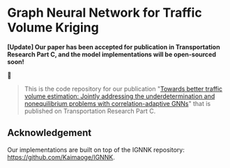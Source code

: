 # Graph Neural Network for Traffic Volume Kriging
**[Update] Our paper has been accepted for publication in Transportation Research Part C, and the model implementations will be open-sourced soon!**

📝
> This is the code repository for our publication "[Towards better traffic volume estimation: Jointly addressing the underdetermination and nonequilibrium problems with correlation-adaptive GNNs](doi.org/10.1016/j.trc.2023.104402)" that is published on Transportation Research Part C.


## Acknowledgement
Our implementations are built on top of the IGNNK repository:
https://github.com/Kaimaoge/IGNNK.
